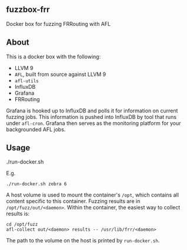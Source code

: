fuzzbox-frr
-----------

Docker box for fuzzing FRRouting with AFL

About
-----
This is a docker box with the following:

- LLVM 9
- `AFL`, built from source against LLVM 9
- `afl-utils`
- InfluxDB
- Grafana
- FRRouting

Grafana is hooked up to InfluxDB and polls it for information on current
fuzzing jobs.  This information is pushed into InfluxDB by tool that runs under
`afl-cron`. Grafana then serves as the monitoring platform for your
backgrounded AFL jobs.

Usage
-----
./run-docker.sh <daemon> <jobs>

E.g.
```
./run-docker.sh zebra 6
```

A host volume is used to mount the container's `/opt`, which contains all
content specific to this container. Fuzzing results are in
`/opt/fuzz/out/<daemon>`. Within the container, the easiest way to collect results is:

```
cd /opt/fuzz
afl-collect out/<daemon> results -- /usr/lib/frr/<daemon>
```

The path to the volume on the host is printed by `run-docker.sh`.
